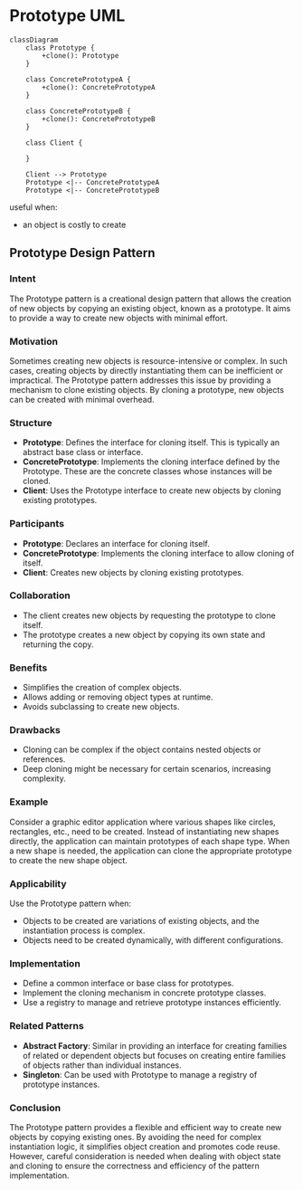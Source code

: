 # Prototype UML

```mermaid
classDiagram
    class Prototype {
        +clone(): Prototype
    }

    class ConcretePrototypeA {
        +clone(): ConcretePrototypeA
    }

    class ConcretePrototypeB {
        +clone(): ConcretePrototypeB
    }

    class Client {

    }

    Client --> Prototype
    Prototype <|-- ConcretePrototypeA
    Prototype <|-- ConcretePrototypeB
```

useful when:
- an object is costly to create


## Prototype Design Pattern

### Intent
The Prototype pattern is a creational design pattern that allows the creation of new objects by copying an existing 
object, known as a prototype. It aims to provide a way to create new objects with minimal effort.

### Motivation
Sometimes creating new objects is resource-intensive or complex. In such cases, creating objects by directly 
instantiating them can be inefficient or impractical. The Prototype pattern addresses this issue by providing a 
mechanism to clone existing objects. By cloning a prototype, new objects can be created with minimal overhead.

### Structure
- **Prototype**: Defines the interface for cloning itself. This is typically an abstract base class or interface.
- **ConcretePrototype**: Implements the cloning interface defined by the Prototype. These are the concrete classes 
whose instances will be cloned.
- **Client**: Uses the Prototype interface to create new objects by cloning existing prototypes.

### Participants
- **Prototype**: Declares an interface for cloning itself.
- **ConcretePrototype**: Implements the cloning interface to allow cloning of itself.
- **Client**: Creates new objects by cloning existing prototypes.

### Collaboration
- The client creates new objects by requesting the prototype to clone itself.
- The prototype creates a new object by copying its own state and returning the copy.

### Benefits
- Simplifies the creation of complex objects.
- Allows adding or removing object types at runtime.
- Avoids subclassing to create new objects.

### Drawbacks
- Cloning can be complex if the object contains nested objects or references.
- Deep cloning might be necessary for certain scenarios, increasing complexity.

### Example
Consider a graphic editor application where various shapes like circles, rectangles, etc., need to be created. 
Instead of instantiating new shapes directly, the application can maintain prototypes of each shape type. When a new 
shape is needed, the application can clone the appropriate prototype to create the new shape object.

### Applicability
Use the Prototype pattern when:
- Objects to be created are variations of existing objects, and the instantiation process is complex.
- Objects need to be created dynamically, with different configurations.

### Implementation
- Define a common interface or base class for prototypes.
- Implement the cloning mechanism in concrete prototype classes.
- Use a registry to manage and retrieve prototype instances efficiently.

### Related Patterns
- **Abstract Factory**: Similar in providing an interface for creating families of related or dependent objects but 
focuses on creating entire families of objects rather than individual instances.
- **Singleton**: Can be used with Prototype to manage a registry of prototype instances.

### Conclusion
The Prototype pattern provides a flexible and efficient way to create new objects by copying existing ones. By avoiding 
the need for complex instantiation logic, it simplifies object creation and promotes code reuse. However, careful 
consideration is needed when dealing with object state and cloning to ensure the correctness and efficiency of the 
pattern implementation.
